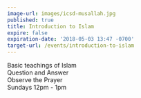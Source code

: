 ```yaml
---
image-url: images/icsd-musallah.jpg
published: true
title: Introduction to Islam
expire: false
expiration-date: '2018-05-03 13:47 -0700'
target-url: /events/introduction-to-islam
---
```

Basic teachings of Islam  
Question and Answer  
Observe the Prayer  
Sundays 12pm - 1pm
